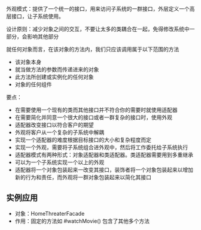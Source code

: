 外观模式：提供了一个统一的接口，用来访问子系统的一群接口，外层定义一个高层接口，让子系统使用。

设计原则：减少对象之间的交互，不要让太多的类耦合在一起，免得修改系统中一部分，会影响其他部分

就任何对象而言，在该对象的方法内，我们只应该调用属于以下范围的方法
- 该对象本身
- 就当做方法的参数而传递进来的对象
- 此方法所创建或实例化的任何对象
- 对象的任何组件

要点：
- 在需要使用一个现有的类而其他接口并不符合你的需要时就使用适配器
- 在需要简化并同意一个很大的接口或者一群复杂的接口时，使用外观
- 适配器改变接口以符合客户的期望
- 外观将客户从一个复杂的子系统中解耦
- 实现一个适配器的难度根据目标接口的大小和复杂程度而定
- 实现一个外观，需要将子系统组合进外观中，然后将工作委托给子系统执行
- 适配器模式有两种形式：对象适配器和类适配器。类适配器需要用到多重继承
- 可以为一个子系统实现一个以上的外观
- 适配器将一个对象包装起来一改变其接口，装饰者将一个对象包装起来以增加新的行为和责任，而外观将一群对象包装起来以简化其接口

## 实例应用
- 对象：HomeThreaterFacade
- 作用：固定的方法如 #watchMovie() 包含了其他多个方法

